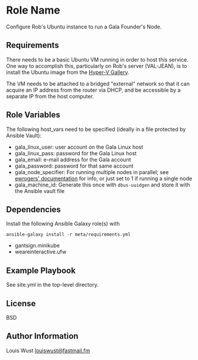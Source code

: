 Role Name
=========

Configure Rob's Ubuntu instance to run a Gala Founder's Node.

Requirements
------------

There needs to be a basic Ubuntu VM running in order to host this
service. One way to accomplish this, particularly on Rob's server
(VAL-JEAN), is to install the Ubuntu image from the [Hyper-V
Gallery][1].

The VM needs to be attached to a bridged "external" network so that it
can acquire an IP address from the router via DHCP, and be accessible
by a separate IP from the host computer.

[1]: https://docs.microsoft.com/en-us/virtualization/community/team-blog/2017/20170726-hyper-v-virtual-machine-gallery-and-networking-improvements

Role Variables
--------------

The following host_vars need to be specified (ideally in a file
protected by Ansible Vault):

* gala_linux_user: user account on the Gala Linux host
* gala_linux_pass: password for the Gala Linux host
* gala_email: e-mail address for the Gala account
* gala_password: password for that same account
* gala_node_specifier: For running multiple nodes in parallel; see
  [ewrogers' documentation][2] for info, or just set to 1 if running
  a single node
* gala_machine_id: Generate this once with `dbus-uuidgen` and store it
  with the Ansible vault file

[2]: https://github.com/ewrogers/gala-docker

Dependencies
------------

Install the following Ansible Galaxy role(s) with
```
ansible-galaxy install -r meta/requirements.yml
```

* gantsign.minikube
* weareinteractive.ufw

Example Playbook
----------------

See site.yml in the top-level directory.

License
-------

BSD

Author Information
------------------

Louis Wust <louiswust@fastmail.fm>
